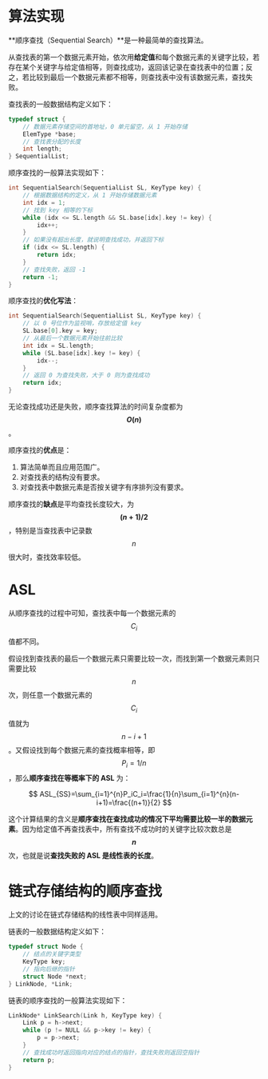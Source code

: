 # 算法实现

**顺序查找（Sequential Search）**是一种最简单的查找算法。

从查找表的第一个数据元素开始，依次用**给定值**和每个数据元素的关键字比较，若存在某个关键字与给定值相等，则查找成功，返回该记录在查找表中的位置；反之，若比较到最后一个数据元素都不相等，则查找表中没有该数据元素，查找失败。

查找表的一般数据结构定义如下：

```c
typedef struct {
    // 数据元素存储空间的首地址，0 单元留空，从 1 开始存储
    ElemType *base;
    // 查找表分配的长度
    int length;
} SequentialList;
```

顺序查找的一般算法实现如下：

```c
int SequentialSearch(SequentialList SL, KeyType key) {
    // 根据数据结构的定义，从 1 开始存储数据元素
    int idx = 1;
    // 找到 key 相等的下标
    while (idx <= SL.length && SL.base[idx].key != key) {
        idx++;
    }
    // 如果没有超出长度，就说明查找成功，并返回下标
    if (idx <= SL.length) {
        return idx;
    }
    // 查找失败，返回 -1
    return -1;
}
```

顺序查找的**优化写法**：

```c
int SequentialSearch(SequentialList SL, KeyType key) {
    // 以 0 号位作为监视哨，存放给定值 key
    SL.base[0].key = key;
    // 从最后一个数据元素开始往前比较
    int idx = SL.length;
    while (SL.base[idx].key != key) {
        idx--;
    }
    // 返回 0 为查找失败，大于 0 则为查找成功
    return idx;
}
```

无论查找成功还是失败，顺序查找算法的时间复杂度都为 **$$O(n)$$**。

顺序查找的**优点**是：

1. 算法简单而且应用范围广。
2. 对查找表的结构没有要求。
3. 对查找表中数据元素是否按关键字有序排列没有要求。

顺序查找的**缺点**是平均查找长度较大，为 **$$(n+1)/2$$**，特别是当查找表中记录数 $$n$$ 很大时，查找效率较低。

# ASL

从顺序查找的过程中可知，查找表中每一个数据元素的 $$C_i$$ 值都不同。

假设找到查找表的最后一个数据元素只需要比较一次，而找到第一个数据元素则只需要比较 $$n$$ 次，则任意一个数据元素的 $$C_i$$ 值就为 $$n-i+1$$。又假设找到每个数据元素的查找概率相等，即 $$P_i=1/n$$，那么**顺序查找在等概率下的 ASL** 为：

$$
ASL_{SS}=\sum_{i=1}^{n}P_iC_i=\frac{1}{n}\sum_{i=1}^{n}(n-i+1)=\frac{(n+1)}{2}
$$

这个计算结果的含义是**顺序查找在查找成功的情况下平均需要比较一半的数据元素**。因为给定值不再查找表中，所有查找不成功时的关键字比较次数总是 **$$n$$** 次，也就是说**查找失败的 ASL 是线性表的长度**。

# 链式存储结构的顺序查找

上文的讨论在链式存储结构的线性表中同样适用。

链表的一般数据结构定义如下：

```c
typedef struct Node {
    // 结点的关键字类型
    KeyType key;
    // 指向后继的指针
    struct Node *next;
} LinkNode, *Link;
```

链表的顺序查找的一般算法实现如下：

```c
LinkNode* LinkSearch(Link h, KeyType key) {
    Link p = h->next;
    while (p != NULL && p->key != key) {
        p = p->next;
    }
    // 查找成功时返回指向对应的结点的指针，查找失败则返回空指针
    return p;
}
```
